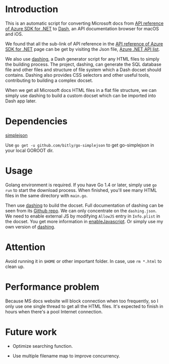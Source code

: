 # Introduction

This is an automatic script for converting Microsoft docs from [API reference of Azure SDK for .NET](https://docs.microsoft.com/en-us/dotnet/api/overview/azure/?view=azure-dotnet) to [Dash](https://kapeli.com/dash), an API documentation browser for macOS and iOS.

We found that all the sub-link of API reference in the [API reference of Azure SDK for .NET](https://docs.microsoft.com/en-us/dotnet/api/overview/azure/?view=azure-dotnet) page can be get by visiting the Json file, [Azure .NET API list](https://docs.microsoft.com/api/apibrowser/dotnet/namespaces?moniker=azure-dotnet&api-version=0.2 ). 

We also use [dashing](https://github.com/technosophos/dashing), a Dash generator script for any HTML files to simply the building process. The project, dashing, can generate the SQL database file and other files and structure of file system which a Dash docset should contains. Dashing also provides CSS selectors and other useful tools, contributing to building a complex docset.

When we get all Microsoft docs HTML files in a flat file structure, we can simply use dashing to build a custom docset which can be imported into Dash app later.

# Dependencies

[simplejson](github.com/bitly/go-simplejson)

Use `go get -u github.com/bitly/go-simplejson` to get go-simplejson in your local GOROOT dir.

# Usage

Golang environment is required. If you have Go 1.4 or later, simply use `go run` to start the download process. When finished, you'll see many HTML files in the same directory with `main.go`.

Then use [dashing](https://github.com/technosophos/dashing) to build the docset. Full documentation of dashing can be seen from its [Github repo](https://github.com/technosophos/dashing/blob/master/README.md). We can only concentrate on the `dashing.json`. We need to enable external JS by modifying `AllowJS` entry in `Info.plist` in the docset. You get more information in [enableJavascript](https://kapeli.com/docsets#enableJavascript). Or simply use my own version of [dashing](https://github.com/yzs981130/dashing).

# Attention

Avoid running it in `$HOME` or other important folder. In case, use `rm *.html` to clean up.


# Performance problem
Because MS docs website will block connection when too frequently, so I only use one single thread to get all the HTML files. It's expected to finish in hours when there's a pool Internet connection.

# Future work

- Optimize searching function.

- Use multiple filename map to improve concurrency.